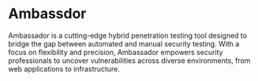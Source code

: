 # Ambassdor
Ambassador is a cutting-edge hybrid penetration testing tool designed to bridge the gap between automated and manual security testing. With a focus on flexibility and precision, Ambassador empowers security professionals to uncover vulnerabilities across diverse environments, from web applications to infrastructure.
